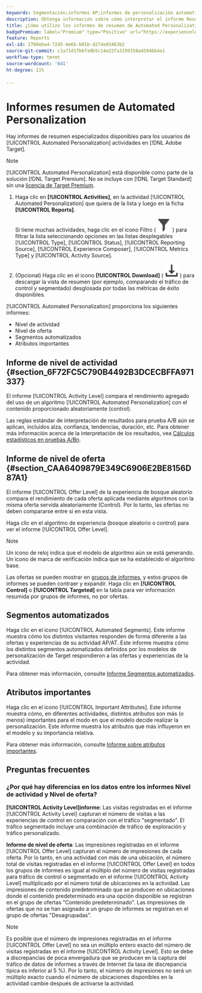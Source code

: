 ```yaml
---
keywords: Segmentación;informes AP;informes de personalización automatizada;informe de nivel de actividad;informe de nivel de oferta;informe de detalle de oferta;faq
description: Obtenga información sobre cómo interpretar el informe Resumen de Automated Personalization en Adobe Target. Puede cambiar a los informes Segmentos automatizados y Atributos importantes desde este informe.
title: ¿Cómo utilizo los informes de resumen de Automated Personalization?
badgePremium: label="Premium" type="Positive" url="https://experienceleague.adobe.com/docs/target/using/introduction/intro.html?lang=en#premium newtab=true" tooltip="Consulte qué se incluye en Target Premium."
feature: Reports
exl-id: 2708eba4-72d5-4e6b-b01b-d27de03463b2
source-git-commit: c1a71d1fb6fa9b5c14e22fa3199358a4594bb4a1
workflow-type: tm+mt
source-wordcount: '641'
ht-degree: 11%

---
```


# Informes resumen de Automated Personalization

Hay informes de resumen especializados disponibles para los usuarios de [!UICONTROL Automated Personalization] actividades en [!DNL Adobe Target].

>[!NOTE]
>
>[!UICONTROL Automated Personalization] está disponible como parte de la solución [!DNL Target Premium]. No se incluye con [!DNL Target Standard] sin una [licencia de Target Premium](/help/main/c-intro/intro.md#premium).

1. Haga clic en **[!UICONTROL Activities]**, en la actividad [!UICONTROL Automated Personalization] que quiera de la lista y luego en la ficha **[!UICONTROL Reports]**.

   Si tiene muchas actividades, haga clic en el icono Filtro ( ![Icono de filtro](/help/main/assets/icons/Filter.svg) ) para filtrar la lista seleccionando opciones en las listas desplegables [!UICONTROL Type], [!UICONTROL Status], [!UICONTROL Reporting Source], [!UICONTROL Experience Composer], [!UICONTROL Metrics Type] y [!UICONTROL Activity Source].

1. (Opcional) Haga clic en el icono **[!UICONTROL Download]** ( ![Icono de descarga](/help/main/assets/icons/Download.svg) ) para descargar la vista de resumen (por ejemplo, comparando el tráfico de control y segmentado) desglosada por todas las métricas de éxito disponibles.

[!UICONTROL Automated Personalization] proporciona los siguientes informes:

* Nivel de actividad
* Nivel de oferta
* Segmentos automatizados
* Atributos importantes

## Informe de nivel de actividad {#section_6F72FC5C790B4492B3DCECBFFA971337}

El informe [!UICONTROL Activity Level] compara el rendimiento agregado del uso de un algoritmo [!UICONTROL Automated Personalization] con el contenido proporcionado aleatoriamente (control).

Las reglas estándar de interpretación de resultados para prueba A/B aún se aplican, incluidos alza, confianza, tendencias, duración, etc. Para obtener más información acerca de la interpretación de los resultados, vea [Cálculos estadísticos en pruebas A/Bn](/help/main/c-reports/statistical-methodology/statistical-calculations.md).

## Informe de nivel de oferta {#section_CAA6409879E349C6906E2BE8156D87A1}

El informe [!UICONTROL Offer Level] de la experiencia de bosque aleatorio compara el rendimiento de cada oferta aplicada mediante algoritmos con la misma oferta servida aleatoriamente (Control). Por lo tanto, las ofertas no deben compararse entre sí en esta vista.

Haga clic en el algoritmo de experiencia (bosque aleatorio o control) para ver el informe [!UICONTROL Offer Level].

>[!NOTE]
>
>Un icono de reloj indica que el modelo de algoritmo aún se está generando. Un icono de marca de verificación indica que se ha establecido el algoritmo base.

Las ofertas se pueden mostrar en [grupos de informes](/help/main/c-activities/t-automated-personalization/offer-reporting-groups-in-automated-personalization.md), y estos grupos de informes se pueden contraer y expandir. Haga clic en **[!UICONTROL Control]** o **[!UICONTROL Targeted]** en la tabla para ver información resumida por grupos de informes, no por ofertas.

## Segmentos automatizados

Haga clic en el icono [!UICONTROL Automated Segments]. Este informe muestra cómo los distintos visitantes responden de forma diferente a las ofertas y experiencias de su actividad AP/AT. Este informe muestra cómo los distintos segmentos automatizados definidos por los modelos de personalización de Target respondieron a las ofertas y experiencias de la actividad.

Para obtener más información, consulte [Informe Segmentos automatizados](/help/main/c-reports/c-personalization-insights-reports/automated-segments-report.md).

## Atributos importantes

Haga clic en el icono [!UICONTROL Important Attributes]. Este informe muestra cómo, en diferentes actividades, distintos atributos son más (o menos) importantes para el modo en que el modelo decide realizar la personalización. Este informe muestra los atributos que más influyeron en el modelo y su importancia relativa.

Para obtener más información, consulte [Informe sobre atributos importantes](/help/main/c-reports/c-personalization-insights-reports/important-attributes-report.md).

## Preguntas frecuentes

### ¿Por qué hay diferencias en los datos entre los informes Nivel de actividad y Nivel de oferta?

**[!UICONTROL Activity Level]informe**: Las visitas registradas en el informe [!UICONTROL Activity Level] capturan el número de visitas a las experiencias de control en comparación con el tráfico &quot;segmentado&quot;. El tráfico segmentado incluye una combinación de tráfico de exploración y tráfico personalizado.

**Informe de nivel de oferta**: Las impresiones registradas en el informe [!UICONTROL Offer Level] capturan el número de impresiones de cada oferta. Por lo tanto, en una actividad con más de una ubicación, el número total de visitas registradas en el informe [!UICONTROL Offer Level] en todos los grupos de informes es igual al múltiplo del número de visitas registradas para tráfico de control o segmentado en el informe [!UICONTROL Activity Level] multiplicado por el número total de ubicaciones en la actividad. Las impresiones de contenido predeterminado que se producen en ubicaciones donde el contenido predeterminado era una opción disponible se registran en el grupo de ofertas &quot;Contenido predeterminado&quot;. Las impresiones de ofertas que no se han asignado a un grupo de informes se registran en el grupo de ofertas &quot;Desagrupadas&quot;.

>[!NOTE]
>
>Es posible que el número de impresiones registradas en el informe [!UICONTROL Offer Level] no sea un múltiplo entero exacto del número de visitas registradas en el informe [!UICONTROL Activity Level]. Esto se debe a discrepancias de poca envergadura que se producen en la captura del tráfico de datos de informes a través de Internet (la tasa de discrepancia típica es inferior al 5 %). Por lo tanto, el número de impresiones no será un múltiplo exacto cuando el número de ubicaciones disponibles en la actividad cambie después de activarse la actividad.
